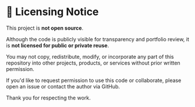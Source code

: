 # 📢 Licensing Notice

This project is **not open source**.

Although the code is publicly visible for transparency and portfolio review, it is **not licensed for public or private reuse**.

You may not copy, redistribute, modify, or incorporate any part of this repository into other projects, products, or services without prior written permission.

If you'd like to request permission to use this code or collaborate, please open an issue or contact the author via GitHub.

Thank you for respecting the work.
